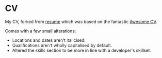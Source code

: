 # CV
My CV, forked from [resume](https://github.com/junhaodong/resume) which was based on the fantastic [Awesome CV](https://github.com/posquit0/Awesome-CV).

Comes with a few small alterations:
* Locations and dates aren't italicised.
* Qualifications aren't wholly capitalised by default.
* Altered the skills section to be more in line with a developer's skillset.
